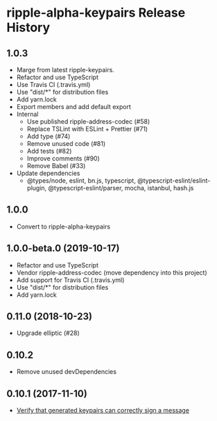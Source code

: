 # ripple-alpha-keypairs Release History

## 1.0.3

* Marge from latest ripple-keypairs.
* Refactor and use TypeScript
* Use Travis CI (.travis.yml)
* Use "dist/*" for distribution files
* Add yarn.lock
* Export members and add default export
* Internal
  * Use published ripple-address-codec (#58)
  * Replace TSLint with ESLint + Prettier (#71)
  * Add type (#74)
  * Remove unused code (#81)
  * Add tests (#82)
  * Improve comments (#90)
  * Remove Babel (#33)
* Update dependencies
  * @types/node, eslint, bn.js, typescript, @typescript-eslint/eslint-plugin, @typescript-eslint/parser, mocha, istanbul, hash.js

## 1.0.0

* Convert to ripple-alpha-keypairs

## 1.0.0-beta.0 (2019-10-17)

* Refactor and use TypeScript
* Vendor ripple-address-codec (move dependency into this project)
* Add support for Travis CI (.travis.yml)
* Use "dist/*" for distribution files
* Add yarn.lock

## 0.11.0 (2018-10-23)

* Upgrade elliptic (#28)

## 0.10.2

* Remove unused devDependencies

## 0.10.1 (2017-11-10)

* [Verify that generated keypairs can correctly sign a message](https://github.com/ripple/ripple-keypairs/pull/22)
